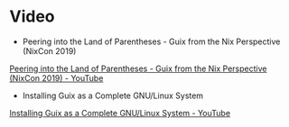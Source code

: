 # Video
- Peering into the Land of Parentheses - Guix from the Nix Perspective (NixCon 2019)

[Peering into the Land of Parentheses - Guix from the Nix Perspective (NixCon 2019) - YouTube](https://www.youtube.com/watch?v=bDGzCXr6VYU)
- Installing Guix as a Complete GNU/Linux System

[Installing Guix as a Complete GNU/Linux System - YouTube](https://www.youtube.com/watch?v=oSy-TmoxG_Y)